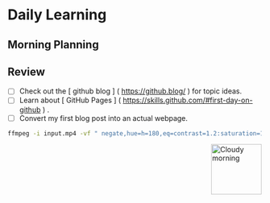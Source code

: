 # Daily Learning
## Morning Planning
## Review
- [ ] Check out the [ github blog ] ( https://github.blog/ ) for topic ideas.
- [ ] Learn about [ GitHub Pages ] ( https://skills.github.com/#first-day-on-github ) .
- [ ] Convert my first blog post into an actual webpage.
``` bash
ffmpeg -i input.mp4 -vf " negate,hue=h=180,eq=contrast=1.2:saturation=1.1 " output.mp4
```
<img alt="Cloudy morning" src="https://octodex.github.com/images/cloud.jpg" width="100" align="right">
